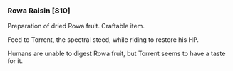 ### Rowa Raisin [810]

Preparation of dried Rowa fruit. Craftable item.

Feed to Torrent, the spectral steed, while riding to restore his HP.

Humans are unable to digest Rowa fruit, but Torrent seems to have a taste for it.